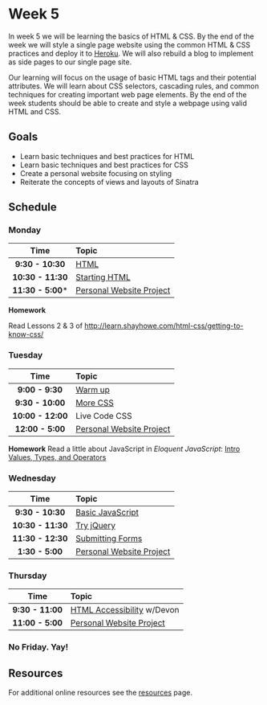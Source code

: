 # Week 5
In week 5 we will be learning the basics of HTML & CSS. By the end of the week we will style a single page website using the common HTML & CSS practices and deploy it to [Heroku](http://heroku.com). We will also rebuild a blog to implement as side pages to our single page site.

Our learning will focus on the usage of basic HTML tags and their potential attributes. We will learn about CSS selectors, cascading rules, and common techniques for creating important web page elements. By the end of the week students should be able to create and style a webpage using valid HTML and CSS.

## Goals
- Learn basic techniques and best practices for HTML
- Learn basic techniques and best practices for CSS
- Create a personal website focusing on styling
- Reiterate the concepts of views and layouts of Sinatra

## Schedule

### Monday

| Time              | Topic               |
|:-----------------:|:--------------------|
| **9:30 - 10:30** | [HTML](monday/html.md)|
| **10:30 - 11:30** | [Starting HTML](monday/starting-an-html-website.md)|
| **11:30 - 5:00*** | [Personal Website Project](monday/personal-website-overview.md)|

**Homework**

Read Lessons 2 & 3 of http://learn.shayhowe.com/html-css/getting-to-know-css/

### Tuesday

| Time              | Topic                       |
|:-----------------:|:----------------------------|
| **9:00 - 9:30**  | [Warm up](/moar_work/decoding-strings.md)|
| **9:30 - 10:00**  | [More CSS](tuesday/more-css.md)|
| **10:00 - 12:00**  | Live Code CSS |
| **12:00 - 5:00** | [Personal Website Project](monday/personal-website-overview.md)                |

**Homework**
Read a little about JavaScript in _Eloquent JavaScript_:
[Intro](http://eloquentjavascript.net/00_intro.html)
[Values, Types, and Operators](http://eloquentjavascript.net/01_values.html)

### Wednesday

| Time              | Topic               |
|:-----------------:|:--------------------|
| **9:30 - 10:30**   | [Basic JavaScript](wednesday/basic-javascript.md)|
| **10:30 - 11:30**  | [Try jQuery](wednesday/playing-with-jquery.md)
| **11:30 - 12:30**   | [Submitting Forms](wednesday/submitting-forms.md)|
| **1:30 - 5:00**   | [Personal Website Project](monday/personal-website-overview.md)        |


### Thursday

| Time              | Topic               |
|:-----------------:|:--------------------|
| **9:30 - 11:00** | [HTML Accessibility](https://github.com/dpersing/ada-a11y-intro/blob/master/a11y-presentation.md) w/Devon  |
| **11:00 - 5:00**   | [Personal Website Project](monday/personal-website-overview.md)        |

### No Friday. Yay!

## Resources
For additional online resources see the [resources](resources/resources.md) page.
